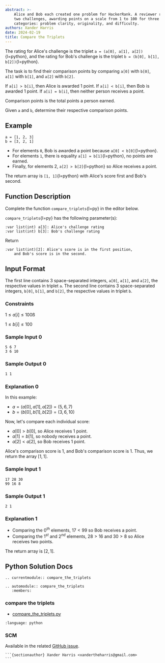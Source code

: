 ```yaml
---
abstract: >-
    Alice and Bob each created one problem for HackerRank. A reviewer rates the
    two challenges, awarding points on a scale from 1 to 100 for three
    categories: problem clarity, originality, and difficulty.
authors: Xander Harris
date: 2024-02-19
title: Compare the Triplets
---
```


The rating for Alice's challenge is the triplet
`a = (a[0], a[1], a[2])`{l=python}, and the rating for Bob's challenge is
the triplet `b = (b[0], b[1], b[2])`{l=python}.

The task is to find their comparison points by comparing `a[0]` with `b[0]`,
`a[1]` with `b[1]`, and `a[2]` with `b[2]`.

If `a[i] > b[i]`, then Alice is awarded 1 point.
If `a[i] < b[i]`, then Bob is awarded 1 point.
If `a[i] = b[i]`, then neither person receives a point.

Comparison points is the total points a person earned.

Given `a` and `b`, determine their respective comparison points.

## Example

```{code-block} python
a = [1, 2, 3]
b = [3, 2, 1]
```

- For elements `0`, Bob is awarded a point because `a[0] < b[0]`{l=python}.
- For elements `1`, there is equality `a[1] = b[1]`{l=python}, no points are earned.
- Finally, for elements 2, `a[2] > b[2]`{l=python} so Alice receives a point.

The return array is `[1, 1]`{l=python} with Alice's score first and Bob's second.

## Function Description

Complete the function `compare_triplets`{l=py} in the editor below.

`compare_triplets`{l=py} has the following parameter(s):

```{eval-rst}
:var list(int) a[3]: Alice's challenge rating
:var list(int) b[3]: Bob's challenge rating
```

Return

```{eval-rst}
:var list(int)[2]: Alice's score is in the first position,
    and Bob's score is in the second.
```

## Input Format

The first line contains 3 space-separated integers, `a[0]`, `a[1]`, and `a[2]`,
the respective values in triplet `a`.
The second line contains 3 space-separated integers, `b[0]`, `b[1]`, and `b[2]`,
the respective values in triplet `b`.

### Constraints

$1 ≤ a[i] ≤ 100$ß

$1 ≤ b[i] ≤ 100$

### Sample Input 0

```{code-block} shell
5 6 7
3 6 10
```

### Sample Output 0

```sh
1 1
```

### Explanation 0

In this example:

- $a = (a[0], a[1], a[2]) = (5, 6, 7)$
- $b = (b[0], b[1], b[2]) = (3, 6, 10)$

Now, let's compare each individual score:

- $a[0] > b[0]$, so Alice receives $1$ point.
- $a[1] = b[1]$, so nobody receives a point.
- $a[2] < a[2]$, so Bob receives $1$ point.

Alice's comparison score is $1$, and Bob's comparison score is $1$.
Thus, we return the array $[1, 1]$.

### Sample Input 1

```{code-block} shell
17 28 30
99 16 8
```

### Sample Output 1

```{code-block} shell
2 1
```

### Explanation 1

- Comparing the $0^{th}$ elements, $17 < 99$ so Bob receives a point.
- Comparing the $1^{st}$ and $2^{nd}$ elements, $28 > 16$ and $30 > 8$ so Alice
  receives two points.

The return array is $[2, 1]$.

## Python Solution Docs

```{eval-rst}
.. currentmodule:: compare_the_triplets

.. automodule:: compare_the_triplets
   :members:
```

### compare the triplets

- [compare_the_triplets.py](compare_the_triplets.py)

```{literalinclude} compare_the_triplets.py
:language: python
```

### SCM

Available in the related
[GitHub issue](https://github.com/edwardtheharris/hacker-rank/issues/6).

````{figure} /_static/img/compare_the_triplets/solved.jpeg
```{sectionauthor} Xander Harris <xandertheharris@gmail.com>
```
````
